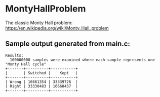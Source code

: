 # MontyHallProblem

The classic Monty Hall problem: https://en.wikipedia.org/wiki/Monty_Hall_problem

## Sample output generated from main.c:
```
Results:
  100000000 samples were examined where each sample represents one "Monty Hall cycle"
+-------+----------+-----------+
|       | Switched |    Kept   |
+-------+----------+-----------+
| Wrong | 16661354 | 33339726  |
| Right | 33330483 | 16668437  |
+-------+----------+-----------+
```
